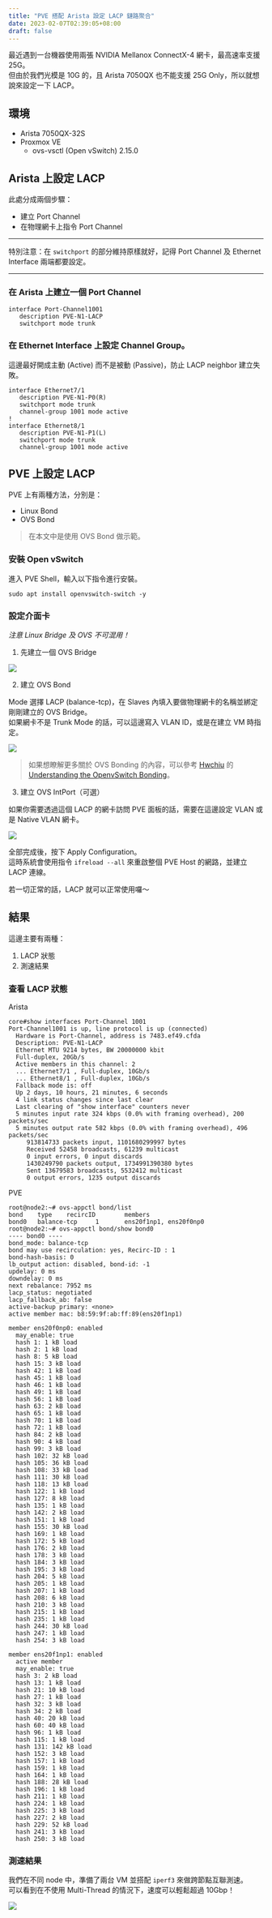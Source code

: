 ```yaml
---
title: "PVE 搭配 Arista 設定 LACP 鏈路聚合"
date: 2023-02-07T02:39:05+08:00
draft: false
---
```


最近遇到一台機器使用兩張 NVIDIA Mellanox ConnectX-4 網卡，最高速率支援 25G。  
但由於我們光模是 10G 的，且 Arista 7050QX 也不能支援 25G Only，所以就想說來設定一下 LACP。

## 環境

- Arista 7050QX-32S
- Proxmox VE
    - ovs-vsctl (Open vSwitch) 2.15.0

## Arista 上設定 LACP

此處分成兩個步驟：

- 建立 Port Channel
- 在物理網卡上指令 Port Channel

***
特別注意：在 `switchport` 的部分維持原樣就好，記得 Port Channel 及 Ethernet Interface 兩端都要設定。
***

### 在 Arista 上建立一個 Port Channel

```shell
interface Port-Channel1001
   description PVE-N1-LACP
   switchport mode trunk
```

### 在 Ethernet Interface 上設定 Channel Group。 

這邊最好開成主動 (Active) 而不是被動 (Passive)，防止 LACP neighbor 建立失敗。

```shell
interface Ethernet7/1
   description PVE-N1-P0(R)
   switchport mode trunk
   channel-group 1001 mode active
!
interface Ethernet8/1
   description PVE-N1-P1(L)
   switchport mode trunk
   channel-group 1001 mode active
```

## PVE 上設定 LACP

PVE 上有兩種方法，分別是：

- Linux Bond
- OVS Bond

> 在本文中是使用 OVS Bond 做示範。

### 安裝 Open vSwitch

進入 PVE Shell，輸入以下指令進行安裝。

```shell
sudo apt install openvswitch-switch -y
```

### 設定介面卡

*注意 Linux Bridge 及 OVS 不可混用！*

1. 先建立一個 OVS Bridge

![](https://i.imgur.com/PRJDx2A.png)

2. 建立 OVS Bond

Mode 選擇 LACP (balance-tcp)，在 Slaves 內填入要做物理網卡的名稱並綁定剛剛建立的 OVS Bridge。  
如果網卡不是 Trunk Mode 的話，可以這邊寫入 VLAN ID，或是在建立 VM 時指定。

![](https://i.imgur.com/7fvU2gd.png)

> 如果想瞭解更多關於 OVS Bonding 的內容，可以參考 [Hwchiu](https://www.hwchiu.com/) 的 [Understanding the OpenvSwitch Bonding](https://www.hwchiu.com/openvswitch-bonding.html)。

3. 建立 OVS IntPort（可選）

如果你需要透過這個 LACP 的網卡訪問 PVE 面板的話，需要在這邊設定 VLAN 或是 Native VLAN 網卡。

![](https://i.imgur.com/yqPhGCm.png)

全部完成後，按下 Apply Configuration。  
這時系統會使用指令 `ifreload --all` 來重啟整個 PVE Host 的網路，並建立 LACP 連線。

若一切正常的話，LACP 就可以正常使用囉～

## 結果

這邊主要有兩種：
1. LACP 狀態
2. 測速結果

### 查看 LACP 狀態

Arista

```shell
core#show interfaces Port-Channel 1001
Port-Channel1001 is up, line protocol is up (connected)
  Hardware is Port-Channel, address is 7483.ef49.cfda
  Description: PVE-N1-LACP
  Ethernet MTU 9214 bytes, BW 20000000 kbit
  Full-duplex, 20Gb/s
  Active members in this channel: 2
  ... Ethernet7/1 , Full-duplex, 10Gb/s
  ... Ethernet8/1 , Full-duplex, 10Gb/s
  Fallback mode is: off
  Up 2 days, 10 hours, 21 minutes, 6 seconds
  4 link status changes since last clear
  Last clearing of "show interface" counters never
  5 minutes input rate 324 kbps (0.0% with framing overhead), 200 packets/sec
  5 minutes output rate 582 kbps (0.0% with framing overhead), 496 packets/sec
     913814733 packets input, 1101680299997 bytes
     Received 52458 broadcasts, 61239 multicast
     0 input errors, 0 input discards
     1430249790 packets output, 1734991390380 bytes
     Sent 13679583 broadcasts, 5532412 multicast
     0 output errors, 1235 output discards
```

PVE

```shell
root@node2:~# ovs-appctl bond/list
bond    type    recircID        members
bond0   balance-tcp     1       ens20f1np1, ens20f0np0
root@node2:~# ovs-appctl bond/show bond0
---- bond0 ----
bond_mode: balance-tcp
bond may use recirculation: yes, Recirc-ID : 1
bond-hash-basis: 0
lb_output action: disabled, bond-id: -1
updelay: 0 ms
downdelay: 0 ms
next rebalance: 7952 ms
lacp_status: negotiated
lacp_fallback_ab: false
active-backup primary: <none>
active member mac: b8:59:9f:ab:ff:89(ens20f1np1)

member ens20f0np0: enabled
  may_enable: true
  hash 1: 1 kB load
  hash 2: 1 kB load
  hash 8: 5 kB load
  hash 15: 3 kB load
  hash 42: 1 kB load
  hash 45: 1 kB load
  hash 46: 1 kB load
  hash 49: 1 kB load
  hash 56: 1 kB load
  hash 63: 2 kB load
  hash 65: 1 kB load
  hash 70: 1 kB load
  hash 72: 1 kB load
  hash 84: 2 kB load
  hash 90: 4 kB load
  hash 99: 3 kB load
  hash 102: 32 kB load
  hash 105: 36 kB load
  hash 108: 33 kB load
  hash 111: 30 kB load
  hash 118: 13 kB load
  hash 122: 1 kB load
  hash 127: 8 kB load
  hash 135: 1 kB load
  hash 142: 2 kB load
  hash 151: 1 kB load
  hash 155: 30 kB load
  hash 169: 1 kB load
  hash 172: 5 kB load
  hash 176: 2 kB load
  hash 178: 3 kB load
  hash 184: 3 kB load
  hash 195: 3 kB load
  hash 204: 5 kB load
  hash 205: 1 kB load
  hash 207: 1 kB load
  hash 208: 6 kB load
  hash 210: 3 kB load
  hash 215: 1 kB load
  hash 235: 1 kB load
  hash 244: 30 kB load
  hash 247: 1 kB load
  hash 254: 3 kB load

member ens20f1np1: enabled
  active member
  may_enable: true
  hash 3: 2 kB load
  hash 13: 1 kB load
  hash 21: 10 kB load
  hash 27: 1 kB load
  hash 32: 3 kB load
  hash 34: 2 kB load
  hash 40: 20 kB load
  hash 60: 40 kB load
  hash 96: 1 kB load
  hash 115: 1 kB load
  hash 131: 142 kB load
  hash 152: 3 kB load
  hash 157: 1 kB load
  hash 159: 1 kB load
  hash 164: 1 kB load
  hash 188: 28 kB load
  hash 196: 1 kB load
  hash 211: 1 kB load
  hash 224: 1 kB load
  hash 225: 3 kB load
  hash 227: 2 kB load
  hash 229: 52 kB load
  hash 241: 3 kB load
  hash 250: 3 kB load
```

### 測速結果

我們在不同 node 中，準備了兩台 VM 並搭配 `iperf3` 來做跨節點互聯測速。  
可以看到在不使用 Multi-Thread 的情況下，速度可以輕鬆超過 10Gbp！

![](https://i.imgur.com/l7XnFka.jpg)